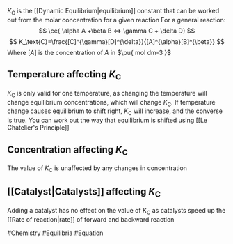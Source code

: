 $K_\text{C}$ is the [[Dynamic Equilibrium|equilibrium]] constant that can be worked out from the molar concentration for a given reaction
For a general reaction:
$$
\ce{ \alpha A +\beta B <=> \gamma C + \delta D}
$$
$$
K_\text{C}=\frac{[C]^{\gamma}[D]^{\delta}}{[A]^{\alpha}[B]^{\beta}}
$$
Where $[A]$ is the concentration of $A$ in $\pu{ mol dm-3 }$ 
## Temperature affecting $K_{\text{C}}$
$K_\text{C}$ is only valid for one temperature, as changing the temperature will change equilibrium concentrations, which will change $K_\text{C}$. If temperature change causes equilibrium to shift right, $K_\text{C}$ will increase, and the converse is true. You can work out the way that equilibrium is shifted using [[Le Chatelier's Principle]]
## Concentration affecting $K_\text{C}$
The value of $K_\text{C}$ is unaffected by any changes in concentration
## [[Catalyst|Catalysts]] affecting $K_\text{C}$
Adding a catalyst has no effect on the value of $K_\text{C}$ as catalysts speed up the [[Rate of reaction|rate]] of forward and backward reaction

#Chemistry #Equilibria  #Equation 
